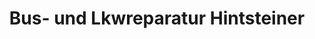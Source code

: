---
title: "Bus- und Lkwreparatur Hintsteiner"
url: /bad-reichenhall/bus-und-lkwreparatur-hintsteiner/
shop: Allgemein
---
